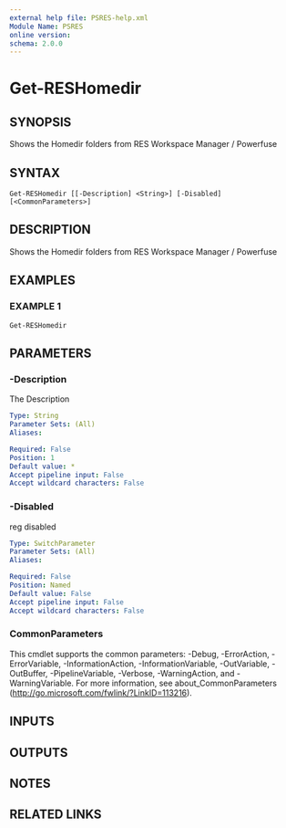 ```yaml
---
external help file: PSRES-help.xml
Module Name: PSRES
online version:
schema: 2.0.0
---
```


# Get-RESHomedir

## SYNOPSIS
Shows the Homedir folders from RES Workspace Manager / Powerfuse

## SYNTAX

```
Get-RESHomedir [[-Description] <String>] [-Disabled] [<CommonParameters>]
```

## DESCRIPTION
Shows the Homedir folders from RES Workspace Manager / Powerfuse

## EXAMPLES

### EXAMPLE 1
```
Get-RESHomedir
```

## PARAMETERS

### -Description
The Description

```yaml
Type: String
Parameter Sets: (All)
Aliases:

Required: False
Position: 1
Default value: *
Accept pipeline input: False
Accept wildcard characters: False
```

### -Disabled
reg disabled

```yaml
Type: SwitchParameter
Parameter Sets: (All)
Aliases:

Required: False
Position: Named
Default value: False
Accept pipeline input: False
Accept wildcard characters: False
```

### CommonParameters
This cmdlet supports the common parameters: -Debug, -ErrorAction, -ErrorVariable, -InformationAction, -InformationVariable, -OutVariable, -OutBuffer, -PipelineVariable, -Verbose, -WarningAction, and -WarningVariable. For more information, see about_CommonParameters (http://go.microsoft.com/fwlink/?LinkID=113216).

## INPUTS

## OUTPUTS

## NOTES

## RELATED LINKS
